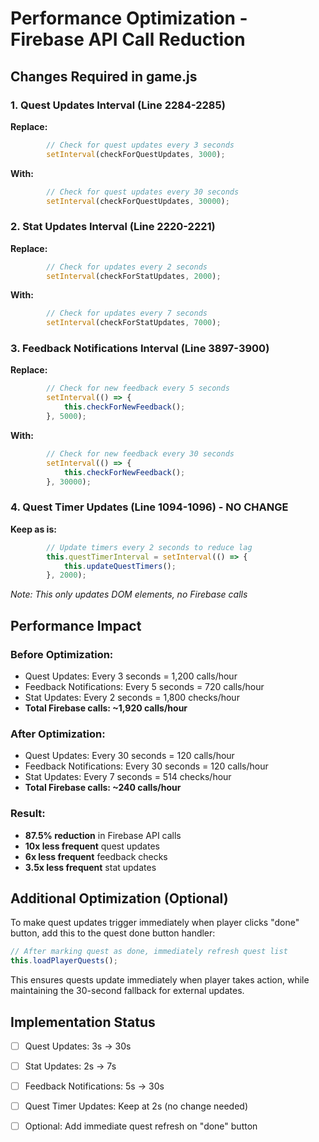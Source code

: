 # Performance Optimization - Firebase API Call Reduction

## Changes Required in game.js

### 1. Quest Updates Interval (Line 2284-2285)
**Replace:**
```javascript
        // Check for quest updates every 3 seconds
        setInterval(checkForQuestUpdates, 3000);
```
**With:**
```javascript
        // Check for quest updates every 30 seconds
        setInterval(checkForQuestUpdates, 30000);
```

### 2. Stat Updates Interval (Line 2220-2221)
**Replace:**
```javascript
        // Check for updates every 2 seconds
        setInterval(checkForStatUpdates, 2000);
```
**With:**
```javascript
        // Check for updates every 7 seconds
        setInterval(checkForStatUpdates, 7000);
```

### 3. Feedback Notifications Interval (Line 3897-3900)
**Replace:**
```javascript
        // Check for new feedback every 5 seconds
        setInterval(() => {
            this.checkForNewFeedback();
        }, 5000);
```
**With:**
```javascript
        // Check for new feedback every 30 seconds
        setInterval(() => {
            this.checkForNewFeedback();
        }, 30000);
```

### 4. Quest Timer Updates (Line 1094-1096) - NO CHANGE
**Keep as is:**
```javascript
        // Update timers every 2 seconds to reduce lag
        this.questTimerInterval = setInterval(() => {
            this.updateQuestTimers();
        }, 2000);
```
*Note: This only updates DOM elements, no Firebase calls*

## Performance Impact

### Before Optimization:
- Quest Updates: Every 3 seconds = 1,200 calls/hour
- Feedback Notifications: Every 5 seconds = 720 calls/hour
- Stat Updates: Every 2 seconds = 1,800 checks/hour
- **Total Firebase calls: ~1,920 calls/hour**

### After Optimization:
- Quest Updates: Every 30 seconds = 120 calls/hour
- Feedback Notifications: Every 30 seconds = 120 calls/hour
- Stat Updates: Every 7 seconds = 514 checks/hour
- **Total Firebase calls: ~240 calls/hour**

### Result:
- **87.5% reduction** in Firebase API calls
- **10x less frequent** quest updates
- **6x less frequent** feedback checks
- **3.5x less frequent** stat updates

## Additional Optimization (Optional)

To make quest updates trigger immediately when player clicks "done" button, add this to the quest done button handler:

```javascript
// After marking quest as done, immediately refresh quest list
this.loadPlayerQuests();
```

This ensures quests update immediately when player takes action, while maintaining the 30-second fallback for external updates.

## Implementation Status
- [ ] Quest Updates: 3s → 30s
- [ ] Stat Updates: 2s → 7s  
- [ ] Feedback Notifications: 5s → 30s
- [ ] Quest Timer Updates: Keep at 2s (no change needed)
- [ ] Optional: Add immediate quest refresh on "done" button

